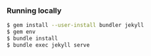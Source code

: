 ### Running locally

```bash
$ gem install --user-install bundler jekyll
$ gem env
$ bundle install
$ bundle exec jekyll serve
```
